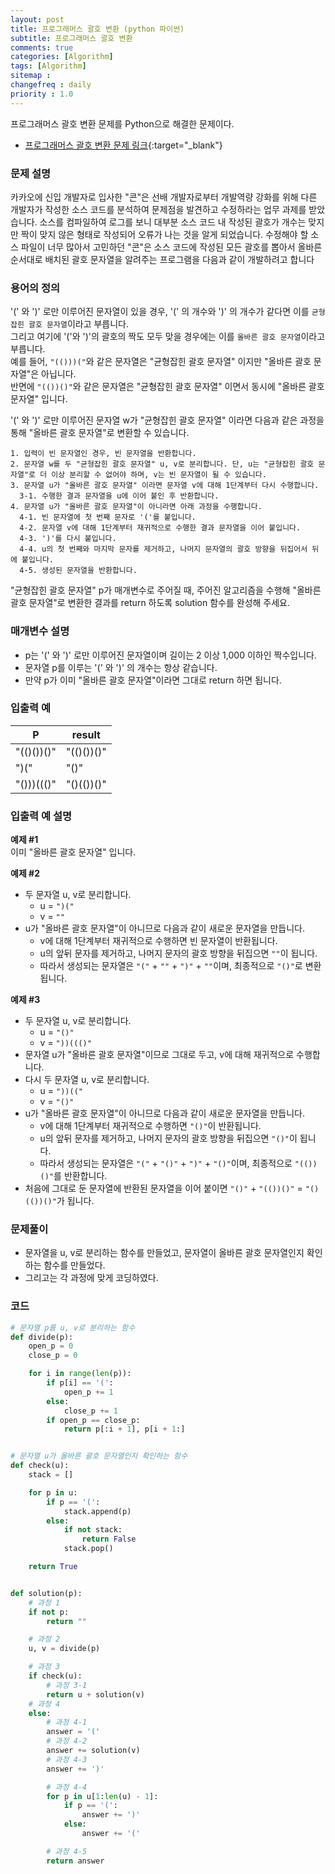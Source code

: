 ```yaml
---
layout: post
title: 프로그래머스 괄호 변환 (python 파이썬)
subtitle: 프로그래머스 괄호 변환
comments: true
categories: [Algorithm]
tags: [Algorithm]
sitemap :
changefreq : daily
priority : 1.0
---
```

프로그래머스 괄호 변환 문제를 Python으로 해결한 문제이다.  

* [프로그래머스 괄호 변환 문제 링크](https://programmers.co.kr/learn/courses/30/lessons/60058){:target="_blank"}


### 문제 설명
카카오에 신입 개발자로 입사한 "콘"은 선배 개발자로부터 개발역량 강화를 위해 다른 개발자가 작성한 소스 코드를 분석하여 문제점을 발견하고 수정하라는 업무 과제를 받았습니다. 소스를 컴파일하여 로그를 보니 대부분 소스 코드 내 작성된 괄호가 개수는 맞지만 짝이 맞지 않은 형태로 작성되어 오류가 나는 것을 알게 되었습니다.
수정해야 할 소스 파일이 너무 많아서 고민하던 "콘"은 소스 코드에 작성된 모든 괄호를 뽑아서 올바른 순서대로 배치된 괄호 문자열을 알려주는 프로그램을 다음과 같이 개발하려고 합니다


### 용어의 정의
'(' 와 ')' 로만 이루어진 문자열이 있을 경우, '(' 의 개수와 ')' 의 개수가 같다면 이를 ```균형잡힌 괄호 문자열```이라고 부릅니다.  
그리고 여기에 '('와 ')'의 괄호의 짝도 모두 맞을 경우에는 이를 ```올바른 괄호 문자열```이라고 부릅니다.  
예를 들어, ```"(()))("```와 같은 문자열은 "균형잡힌 괄호 문자열" 이지만 "올바른 괄호 문자열"은 아닙니다.  
반면에 ```"(())()"```와 같은 문자열은 "균형잡힌 괄호 문자열" 이면서 동시에 "올바른 괄호 문자열" 입니다.  

'(' 와 ')' 로만 이루어진 문자열 w가 "균형잡힌 괄호 문자열" 이라면 다음과 같은 과정을 통해 "올바른 괄호 문자열"로 변환할 수 있습니다.

```
1. 입력이 빈 문자열인 경우, 빈 문자열을 반환합니다. 
2. 문자열 w를 두 "균형잡힌 괄호 문자열" u, v로 분리합니다. 단, u는 "균형잡힌 괄호 문자열"로 더 이상 분리할 수 없어야 하며, v는 빈 문자열이 될 수 있습니다. 
3. 문자열 u가 "올바른 괄호 문자열" 이라면 문자열 v에 대해 1단계부터 다시 수행합니다. 
  3-1. 수행한 결과 문자열을 u에 이어 붙인 후 반환합니다. 
4. 문자열 u가 "올바른 괄호 문자열"이 아니라면 아래 과정을 수행합니다. 
  4-1. 빈 문자열에 첫 번째 문자로 '('를 붙입니다. 
  4-2. 문자열 v에 대해 1단계부터 재귀적으로 수행한 결과 문자열을 이어 붙입니다. 
  4-3. ')'를 다시 붙입니다. 
  4-4. u의 첫 번째와 마지막 문자를 제거하고, 나머지 문자열의 괄호 방향을 뒤집어서 뒤에 붙입니다. 
  4-5. 생성된 문자열을 반환합니다.
```

"균형잡힌 괄호 문자열" p가 매개변수로 주어질 때, 주어진 알고리즘을 수행해 "올바른 괄호 문자열"로 변환한 결과를 return 하도록 solution 함수를 완성해 주세요.


### 매개변수 설명
* p는 '(' 와 ')' 로만 이루어진 문자열이며 길이는 2 이상 1,000 이하인 짝수입니다.
* 문자열 p를 이루는 '(' 와 ')' 의 개수는 항상 같습니다.
* 만약 p가 이미 "올바른 괄호 문자열"이라면 그대로 return 하면 됩니다.


### 입출력 예

|P|result|
|-----|-----|
|"(()())()"|"(()())()"|
|")("|"()"|
|"()))((()"|"()(())()"|


### 입출력 예 설명
**예제 #1**  
이미 "올바른 괄호 문자열" 입니다.

**예제 #2**  
* 두 문자열 u, v로 분리합니다.
	* u = ```")("```
	* v = ```""```
* u가 "올바른 괄호 문자열"이 아니므로 다음과 같이 새로운 문자열을 만듭니다.
	* v에 대해 1단계부터 재귀적으로 수행하면 빈 문자열이 반환됩니다.
	* u의 앞뒤 문자를 제거하고, 나머지 문자의 괄호 방향을 뒤집으면 ```""```이 됩니다.
	* 따라서 생성되는 문자열은 ```"("``` + ```""``` + ```")"``` + ```""```이며, 최종적으로 ```"()"```로 변환됩니다.

**예제 #3**  
* 두 문자열 u, v로 분리합니다.
	* u = ```"()"```
	* v = ```"))((()"```
* 문자열 u가 "올바른 괄호 문자열"이므로 그대로 두고, v에 대해 재귀적으로 수행합니다.
* 다시 두 문자열 u, v로 분리합니다.
	* u = ```"))(("```
	* v = ```"()"```
* u가 "올바른 괄호 문자열"이 아니므로 다음과 같이 새로운 문자열을 만듭니다.
	* v에 대해 1단계부터 재귀적으로 수행하면 ```"()"```이 반환됩니다.
	* u의 앞뒤 문자를 제거하고, 나머지 문자의 괄호 방향을 뒤집으면 ```"()"```이 	됩니다.
	* 따라서 생성되는 문자열은 ```"("``` + ```"()"``` + ```")"``` + ```"()"```이며, 최종적으로 ```"(())()"```를 반환합니다.
* 처음에 그대로 둔 문자열에 반환된 문자열을 이어 붙이면 ```"()"``` + ```"(())()"``` = ```"()(())()"```가 됩니다.


### 문제풀이
* 문자열을 u, v로 분리하는 함수를 만들었고, 문자열이 올바른 괄호 문자열인지 확인하는 함수를 만들었다.
* 그리고는 각 과정에 맞게 코딩하였다.


### 코드
```python
# 문자열 p를 u, v로 분리하는 함수
def divide(p):
    open_p = 0
    close_p = 0

    for i in range(len(p)):
        if p[i] == '(':
            open_p += 1
        else:
            close_p += 1
        if open_p == close_p:
            return p[:i + 1], p[i + 1:]


# 문자열 u가 올바른 괄호 문자열인지 확인하는 함수
def check(u):
    stack = []

    for p in u:
        if p == '(':
            stack.append(p)
        else:
            if not stack:
                return False
            stack.pop()

    return True


def solution(p):
    # 과정 1
    if not p:
        return ""

    # 과정 2
    u, v = divide(p)

    # 과정 3
    if check(u):
        # 과정 3-1
        return u + solution(v)
    # 과정 4
    else:
        # 과정 4-1
        answer = '('
        # 과정 4-2
        answer += solution(v)
        # 과정 4-3
        answer += ')'

        # 과정 4-4
        for p in u[1:len(u) - 1]:
            if p == '(':
                answer += ')'
            else:
                answer += '('

        # 과정 4-5
        return answer
```
